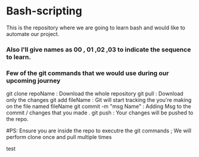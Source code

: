 # Bash-scripting

This is the repository where we are going to learn bash and would like to automate our project.

### Also I'll give names as 00 , 01 ,02 ,03 to indicate the sequence to learn.


### Few of the git commands that we would use during our upcoming journey

git clone repoName : Download the whole repository
git pull           : Download only the changes
git add fileName   : Git will start tracking the you're making on the file named fileName
git commit -m "msg Name" : Adding Msg to the commit / changes that you made .
git push : Your changes will be pushed to the repo.

#PS: Ensure you are inside the repo to executre the git commands ; We will perform clone once and pull multiple times

test